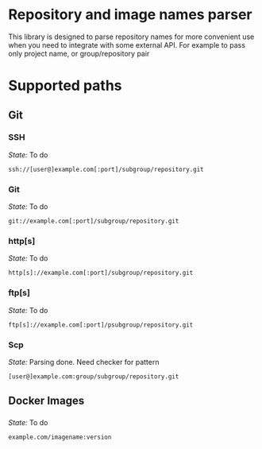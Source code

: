 # Repository and image names parser

This library is designed to parse repository names for more convenient use when you need to integrate with some external API.
For example to pass only project name, or group/repository pair

# Supported paths

## Git

### SSH
*State:* To do
```
ssh://[user@]example.com[:port]/subgroup/repository.git
```
### Git
*State:* To do
```
git://example.com[:port]/subgroup/repository.git
```
### http[s]
*State:* To do
```
http[s]://example.com[:port]/subgroup/repository.git
```
### ftp[s]
*State:* To do
```
ftp[s]://example.com[:port]/psubgroup/repository.git
```
### Scp
*State:* Parsing done. Need checker for pattern
```
[user@]example.com:group/subgroup/repository.git
```
## Docker Images

###
*State:* To do
```
example.com/imagename:version
```